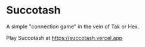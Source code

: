# Succotash
A simple "connection game" in the vein of Tak or Hex.

Play Succotash at https://succotash.vercel.app
